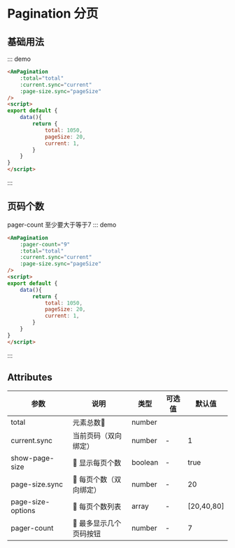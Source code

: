 # Pagination 分页

## 基础用法
::: demo
```html
<AmPagination
    :total="total"
    :current.sync="current"
    :page-size.sync="pageSize"
/>
<script>
export default {
    data(){
        return {
            total: 1050,
            pageSize: 20,
            current: 1,
        }
    }
}
</script>
```
:::

## 页码个数
pager-count 至少要大于等于7
::: demo
```html
<AmPagination
    :pager-count="9"
    :total="total"
    :current.sync="current"
    :page-size.sync="pageSize"
/>
<script>
export default {
    data(){
        return {
            total: 1050,
            pageSize: 20,
            current: 1,
        }
    }
}
</script>
```
:::

## Attributes

| 参数       | 说明        | 类型       | 可选值         | 默认值   |
|---------- |------------ |---------- |-------------  |-------- |
| total | 元素总数 | number | | |
| current.sync      | 当前页码（双向绑定）      |  number  |  -  |   1   |
| show-page-size |  显示每页个数  |  boolean  | - | true |
| page-size.sync |  每页个数（双向绑定）  |  number  | - | 20 |
| page-size-options |  每页个数列表  |  array  | - | [20,40,80] |
| pager-count |  最多显示几个页码按钮  |  number  | - | 7 |